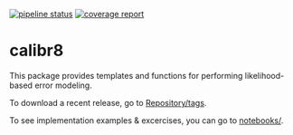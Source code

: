 [![pipeline status](https://jugit.fz-juelich.de/IBG-1/micropro/calibr8/badges/master/pipeline.svg)](https://jugit.fz-juelich.de/IBG-1/micropro/calibr8/commits/master)
[![coverage report](https://jugit.fz-juelich.de/IBG-1/micropro/calibr8/badges/master/coverage.svg)](https://jugit.fz-juelich.de/IBG-1/micropro/calibr8/commits/master)

# calibr8
This package provides templates and functions for performing likelihood-based error modeling.

To download a recent release, go to [Repository/tags](https://jugit.fz-juelich.de/IBG-1/micropro/calibr8/-/tags).

To see implementation examples & excercises, you can go to [notebooks/](notebooks).
